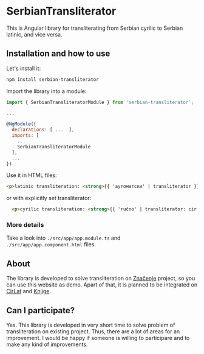 # SerbianTransliterator

This is Angular library for transliterating from Serbian cyrilic to Serbian latinic, and vice versa.

## Installation and how to use

Let's install it:

```bash
npm install serbian-transliterator
```

Import the library into a module:

```javascript
import { SerbianTransliteratorModule } from 'serbian-transliterator';

...

@NgModule({
  declarations: [ ...  ],
  imports: [
    ...
    SerbianTransliteratorModule
  ],
  ...
})
```

Use it in HTML files:

```html
<p>latinic transliteration: <strong>{{ 'аутоматски' | transliterator }}</strong></p>
```

or with explicitly set transliterator:
```html
  <p>cyrilic transliteration: <strong>{{ 'ručno' | transliterator: cir }}</strong></p>
```


### More details

Take a look into `./src/app/app.module.ts` and `./src/app/app.component.html` files.

## About

The library is developed to solve transliteration on [Značenje](https://znacenje.pravac.com) project, so you can use this website as demo. Apart of that, it is planned to be integrated on [CirLat](https://cirlat.pravac.com) and [Knjige](https://knjige.pravac.com).


## Can I participate?

Yes. This library is developed in very short time to solve problem of transliteration on existing project. Thus, there are a lot of areas for an improvement. I would be happy if someone is willing to participare and to make any kind of improvements.
